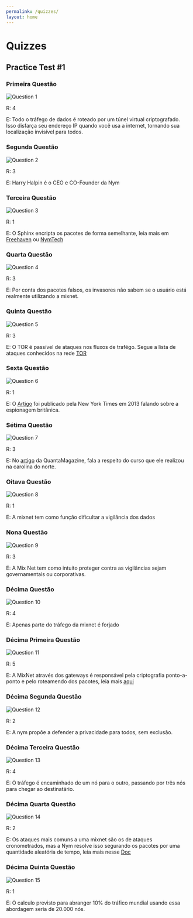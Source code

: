 ```yaml
---
permalink: /quizzes/
layout: home
---
```


# Quizzes

## Practice Test #1

### Primeira Questão
![Question 1](/assets/images/Question1.png)

R: 4

E: Todo o tráfego de dados é roteado por um túnel virtual criptografado. Isso disfarça seu endereço IP quando você usa a internet, tornando sua localização invisível para todos.

### Segunda Questão
![Question 2](/assets/images/Question2.png)

R: 3

E: Harry Halpin é o CEO e CO-Founder da Nym

### Terceira Questão
![Question 3](/assets/images/Question3.png)

R: 1

E: O Sphinx encripta os pacotes de forma semelhante, leia mais em [Freehaven](https://www.freehaven.net/anonbib/cache/DBLP:conf/sp/DanezisG09.pdf) ou [NymTech](https://blog.nymtech.net/sphinx-tl-dr-the-data-packet-that-can-anonymize-bitcoin-and-the-internet-18d152c6e4dc/)

### Quarta Questão
![Question 4](/assets/images/Question4.png)

R: 3

E: Por conta dos pacotes falsos, os invasores não sabem se o usuário está realmente utilizando a mixnet.

### Quinta Questão
![Question 5](/assets/images/Question5.png)

R: 3

E: O TOR é passível de ataques nos fluxos de trafégo. Segue a lista de ataques conhecidos na rede [TOR](https://www.softwall.com.br/blog/ataques-desanonimizacao-contra-rede-tor/)

### Sexta Questão
![Question 6](/assets/images/Question6.png)

R: 1

E: O [Artigo]([https://archive.nytimes.com/thelede.blogs.nytimes.com/2013/03/15/new-twist-in-british-spys-case-unravels-in-u-s/) foi publicado pela New York Times em 2013 falando sobre a espionagem britânica.

### Sétima Questão
![Question 7](/assets/images/Question7.png)

R: 3

E: No [artigo](https://www.quantamagazine.org/the-computer-scientist-who-boosts-privacy-with-entropy-20221018/) da QuantaMagazine, fala a respeito do curso que ele realizou na carolina do norte.

### Oitava Questão
![Question 8](/assets/images/Question8.png)

R: 1

E: A mixnet tem como função dificultar a vigilância dos dados

### Nona Questão
![Question 9](/assets/images/Question9.png)

R: 3

E: A Mix Net tem como intuito proteger contra as vigilâncias sejam governamentais ou corporativas.

### Décima Questão
![Question 10](/assets/images/Question10.png)

R: 4

E: Apenas parte do tráfego da mixnet é forjado

### Décima Primeira Questão
![Question 11](/assets/images/Question11.png)

R: 5

E: A MixNet através dos gateways é responsável pela criptografia ponto-a-ponto e pelo roteamendo dos pacotes, leia mais [aqui](https://medium.com/@eugenenesfield/gateways-the-guardians-of-the-nym-mixnet-f3cada33bb8a/)

### Décima Segunda Questão
![Question 12](/assets/images/Question12.png)

R: 2

E: A nym propõe a defender a privacidade para todos, sem exclusão.

### Décima Terceira Questão
![Question 13](/assets/images/Question13.png)

R: 4

E: O tráfego é encaminhado de um nó para o outro, passando por três nós para chegar ao destinatário.

### Décima Quarta Questão
![Question 14](/assets/images/Question14.png)

R: 2

E: Os ataques mais comuns a uma mixnet são os de ataques cronometrados, mas a Nym resolve isso segurando os pacotes por uma quantidade aleatória de tempo, leia mais nesse [Doc](https://nymtech.net/docs/architecture/traffic-flow.html)

### Décima Quinta Questão
![Question 15](/assets/images/Question15.png)

R: 1

E: O calculo previsto para abranger 10% do tráfico mundial usando essa abordagem seria de 20.000 nós.

